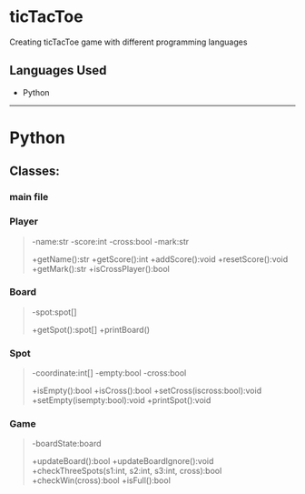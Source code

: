 # ticTacToe
Creating ticTacToe game with different programming languages

## Languages Used 
- Python


---
# **Python**
## Classes: 

### main file

### Player
> -name:str
> -score:int
> -cross:bool
> -mark:str
> 
> +getName():str
> +getScore():int
> +addScore():void
> +resetScore():void
> +getMark():str
> +isCrossPlayer():bool

### Board
> -spot:spot[]
>
> +getSpot():spot[]
> +printBoard()

### Spot
> -coordinate:int[]
> -empty:bool
> -cross:bool
>
> +isEmpty():bool
> +isCross():bool
> +setCross(iscross:bool):void
> +setEmpty(isempty:bool):void
> +printSpot():void

### Game 
> -boardState:board
> 
> +updateBoard():bool
> +updateBoardIgnore():void
> +checkThreeSpots(s1:int, s2:int, s3:int, cross):bool
> +checkWin(cross):bool
> +isFull():bool

